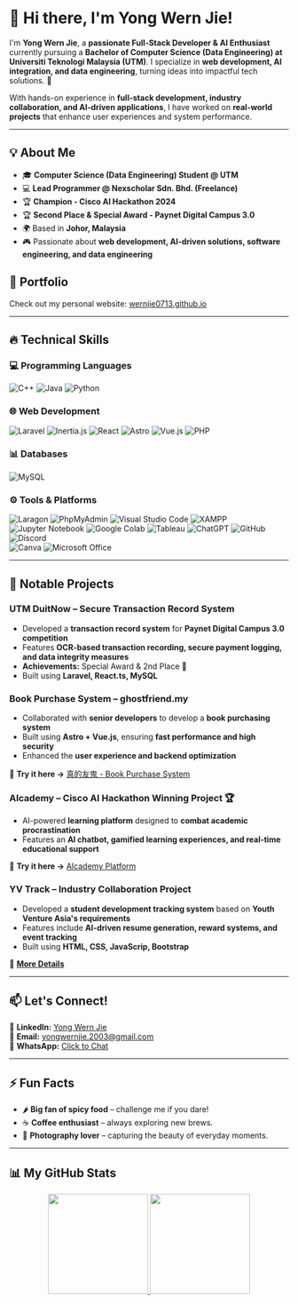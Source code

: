 # 👋 Hi there, I'm Yong Wern Jie!  

I'm **Yong Wern Jie**, a **passionate Full-Stack Developer & AI Enthusiast** currently pursuing a **Bachelor of Computer Science (Data Engineering) at Universiti Teknologi Malaysia (UTM)**. I specialize in **web development, AI integration, and data engineering**, turning ideas into impactful tech solutions. 🚀  

With hands-on experience in **full-stack development, industry collaboration, and AI-driven applications**, I have worked on **real-world projects** that enhance user experiences and system performance.  

---

## 💡 About Me
- 🎓 **Computer Science (Data Engineering) Student @ UTM**  
- 💻 **Lead Programmer @ Nexscholar Sdn. Bhd. (Freelance)**  
- 🏆 **Champion - Cisco AI Hackathon 2024**
- 🏆 **Second Place & Special Award - Paynet Digital Campus 3.0**  
- 🌍 Based in **Johor, Malaysia**  
- 🎮 Passionate about **web development, AI-driven solutions, software engineering, and data engineering**  

## 🔗 Portfolio
Check out my personal website: [wernjie0713.github.io](https://wernjie0713.github.io/)

---

## 🔥 Technical Skills
### 💻 Programming Languages
![C++](https://img.shields.io/badge/C%2B%2B-%2300599C.svg?style=for-the-badge&logo=c%2B%2B&logoColor=white)
![Java](https://img.shields.io/badge/Java-%23ED8B00.svg?style=for-the-badge&logo=java&logoColor=white)
![Python](https://img.shields.io/badge/Python-3776AB?style=for-the-badge&logo=python&logoColor=white)

### 🌐 Web Development
![Laravel](https://img.shields.io/badge/Laravel-FF2D20?style=for-the-badge&logo=laravel&logoColor=white)
![Inertia.js](https://img.shields.io/badge/Inertia.js-000000?style=for-the-badge)
![React](https://img.shields.io/badge/React-%2320232a.svg?style=for-the-badge&logo=react&logoColor=%2361DAFB)
![Astro](https://img.shields.io/badge/Astro-FF5D01?style=for-the-badge&logo=astro&logoColor=white)
![Vue.js](https://img.shields.io/badge/Vue.js-4FC08D?style=for-the-badge&logo=vue.js&logoColor=white)
![PHP](https://img.shields.io/badge/PHP-777BB4?style=for-the-badge&logo=php&logoColor=white)

### 📊 Databases
![MySQL](https://img.shields.io/badge/MySQL-005C84?style=for-the-badge&logo=mysql&logoColor=white)

### ⚙️ Tools & Platforms
![Laragon](https://img.shields.io/badge/Laragon-17A2B8?style=for-the-badge)
![PhpMyAdmin](https://img.shields.io/badge/phpMyAdmin-6C5CE7?style=for-the-badge)
![Visual Studio Code](https://img.shields.io/badge/Visual%20Studio%20Code-0078d7.svg?style=for-the-badge&logo=visual-studio-code&logoColor=white)
![XAMPP](https://img.shields.io/badge/XAMPP-FB7A24?style=for-the-badge)
![Jupyter Notebook](https://img.shields.io/badge/Jupyter-FA0F00?style=for-the-badge&logo=jupyter&logoColor=white)
![Google Colab](https://img.shields.io/badge/Google%20Colab-F9AB00?style=for-the-badge&logo=googlecolab&logoColor=white)
![Tableau](https://img.shields.io/badge/Tableau-E97627?style=for-the-badge&logo=tableau&logoColor=white)
![ChatGPT](https://img.shields.io/badge/ChatGPT-%2325A162.svg?style=for-the-badge&logo=openai&logoColor=white)
![GitHub](https://img.shields.io/badge/GitHub-181717?style=for-the-badge&logo=github&logoColor=white)
![Discord](https://img.shields.io/badge/Discord-5865F2?style=for-the-badge&logo=discord&logoColor=white)  
![Canva](https://img.shields.io/badge/Canva-%2300C4CC.svg?style=for-the-badge&logo=Canva&logoColor=white)
![Microsoft Office](https://img.shields.io/badge/Microsoft_Office-D83B01?style=for-the-badge&logo=microsoft-office&logoColor=white)

---

## 🚀 Notable Projects
### **UTM DuitNow – Secure Transaction Record System**
- Developed a **transaction record system** for **Paynet Digital Campus 3.0 competition**  
- Features **OCR-based transaction recording, secure payment logging, and data integrity measures**  
- **Achievements:** Special Award & 2nd Place 🏅  
- Built using **Laravel, React.ts, MySQL**  

### **Book Purchase System – ghostfriend.my**
- Collaborated with **senior developers** to develop a **book purchasing system**  
- Built using **Astro + Vue.js**, ensuring **fast performance and high security**  
- Enhanced the **user experience and backend optimization**

🔗 **Try it here →** [真的友鬼 - Book Purchase System](https://ghostfriend.my/)

### **AIcademy – Cisco AI Hackathon Winning Project 🏆**
- AI-powered **learning platform** designed to **combat academic procrastination**  
- Features an **AI chatbot, gamified learning experiences, and real-time educational support**  

🔗 **Try it here →** [AIcademy Platform](https://aicademy-platform.web.app/)  
  
### **YV Track – Industry Collaboration Project**
- Developed a **student development tracking system** based on **Youth Venture Asia's requirements**  
- Features include **AI-driven resume generation, reward systems, and event tracking**  
- Built using **HTML, CSS, JavaScrip, Bootstrap**  

🔗 **[More Details](https://drive.google.com/drive/folders/1rz07MxonoSbPA39k-OffWWP7t8yFdmxW)**  


---

## 📫 Let's Connect!  
🔗 **LinkedIn:** [Yong Wern Jie](https://www.linkedin.com/in/yong-wern-jie-0a5b90261/)  
📧 **Email:** [yongwernjie.2003@gmail.com](mailto:yongwernjie.2003@gmail.com)  
📱 **WhatsApp:** [Click to Chat](https://wa.me/1135752400)  

---

## ⚡ Fun Facts
- 🌶 **Big fan of spicy food** – challenge me if you dare!  
- ☕ **Coffee enthusiast** – always exploring new brews.  
- 📸 **Photography lover** – capturing the beauty of everyday moments.  

---

## 📊 My GitHub Stats
<p align="center">
  <a href="https://github.com/Wernjie0713">
    <img height="180em" src="https://github-readme-stats.vercel.app/api?username=Wernjie0713&show_icons=true&count_private=true&theme=react" />
    <img height="180em" src="https://github-readme-stats.vercel.app/api/top-langs/?username=Wernjie0713&layout=compact&langs_count=6&theme=react" />
  </a>
</p>
